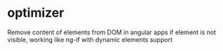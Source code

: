 # optimizer
Remove content of elements from DOM in angular apps if element is not visible, working like ng-if with dynamic elements support
